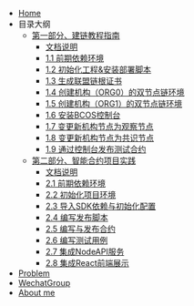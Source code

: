 * [Home](/)
* 目录大纲
  * [第一部分、建链教程指南]()
    * [文档说明](build_chain/readme)
    * [1.1 前期依赖环境](build_chain/1.1)
    * [1.2 初始化工程&安装部署脚本](build_chain/1.2)
    * [1.3 生成联盟链根证书](build_chain/1.3)
    * [1.4 创建机构（ORG0）的双节点链环境](build_chain/1.4)
    * [1.5 创建机构（ORG1）的双节点链环境](build_chain/1.5)
    * [1.6 安装BCOS控制台](build_chain/1.6)
    * [1.7 变更新机构节点为观察节点](build_chain/1.7)
    * [1.8 变更新机构节点为共识节点](build_chain/1.8)
    * [1.9 通过控制台发布测试合约](build_chain/1.9)
  * [第二部分、智能合约项目实践]()
    * [文档说明](build_dapp/readme)
    * [2.1 前期依赖环境](build_dapp/2.1)
    * [2.2 初始化项目环境](build_dapp/2.2)
    * [2.3 导入SDK依赖与初始化配置](build_dapp/2.3)
    * [2.4 编写发布脚本](build_dapp/2.4)
    * [2.5 编写与发布合约](build_dapp/2.5)
    * [2.6 编写测试用例](build_dapp/2.6)
    * [2.7 集成NodeAPI服务](build_dapp/2.7)
    * [2.8 集成React前端展示](build_dapp/2.8)
* [Problem]()
* [WechatGroup]()
* [About me](aboutme.md)
